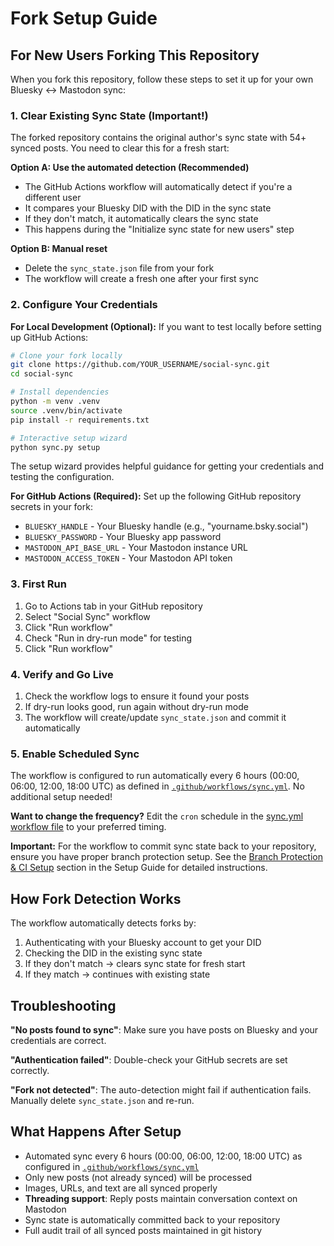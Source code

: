 # Fork Setup Guide

## For New Users Forking This Repository

When you fork this repository, follow these steps to set it up for your own Bluesky ↔ Mastodon sync:

### 1. Clear Existing Sync State (Important!)

The forked repository contains the original author's sync state with 54+ synced posts. You need to clear this for a fresh start:

**Option A: Use the automated detection (Recommended)**
- The GitHub Actions workflow will automatically detect if you're a different user
- It compares your Bluesky DID with the DID in the sync state
- If they don't match, it automatically clears the sync state
- This happens during the "Initialize sync state for new users" step

**Option B: Manual reset**
- Delete the `sync_state.json` file from your fork
- The workflow will create a fresh one after your first sync

### 2. Configure Your Credentials

**For Local Development (Optional):**
If you want to test locally before setting up GitHub Actions:

```bash
# Clone your fork locally
git clone https://github.com/YOUR_USERNAME/social-sync.git
cd social-sync

# Install dependencies  
python -m venv .venv
source .venv/bin/activate
pip install -r requirements.txt

# Interactive setup wizard
python sync.py setup
```

The setup wizard provides helpful guidance for getting your credentials and testing the configuration.

**For GitHub Actions (Required):**
Set up the following GitHub repository secrets in your fork:
- `BLUESKY_HANDLE` - Your Bluesky handle (e.g., "yourname.bsky.social")
- `BLUESKY_PASSWORD` - Your Bluesky app password
- `MASTODON_API_BASE_URL` - Your Mastodon instance URL
- `MASTODON_ACCESS_TOKEN` - Your Mastodon API token

### 3. First Run

1. Go to Actions tab in your GitHub repository
2. Select "Social Sync" workflow
3. Click "Run workflow"
4. Check "Run in dry-run mode" for testing
5. Click "Run workflow"

### 4. Verify and Go Live

1. Check the workflow logs to ensure it found your posts
2. If dry-run looks good, run again without dry-run mode
3. The workflow will create/update `sync_state.json` and commit it automatically

### 5. Enable Scheduled Sync

The workflow is configured to run automatically every 6 hours (00:00, 06:00, 12:00, 18:00 UTC) as defined in [`.github/workflows/sync.yml`](../.github/workflows/sync.yml). No additional setup needed!

**Want to change the frequency?** Edit the `cron` schedule in the [sync.yml workflow file](../.github/workflows/sync.yml) to your preferred timing.

**Important:** For the workflow to commit sync state back to your repository, ensure you have proper branch protection setup. See the [Branch Protection & CI Setup](SETUP.md#branch-protection--ci-setup) section in the Setup Guide for detailed instructions.

## How Fork Detection Works

The workflow automatically detects forks by:
1. Authenticating with your Bluesky account to get your DID
2. Checking the DID in the existing sync state
3. If they don't match → clears sync state for fresh start
4. If they match → continues with existing state

## Troubleshooting

**"No posts found to sync"**: Make sure you have posts on Bluesky and your credentials are correct.

**"Authentication failed"**: Double-check your GitHub secrets are set correctly.

**"Fork not detected"**: The auto-detection might fail if authentication fails. Manually delete `sync_state.json` and re-run.

## What Happens After Setup

- Automated sync every 6 hours (00:00, 06:00, 12:00, 18:00 UTC) as configured in [`.github/workflows/sync.yml`](../.github/workflows/sync.yml)
- Only new posts (not already synced) will be processed
- Images, URLs, and text are all synced properly
- **Threading support**: Reply posts maintain conversation context on Mastodon
- Sync state is automatically committed back to your repository
- Full audit trail of all synced posts maintained in git history
